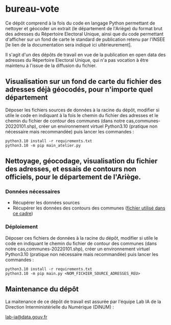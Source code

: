 # bureau-vote

Ce dépôt comprend à la fois du code en langage Python permettant de nettoyer et géocoder un extrait (le département de l'Ariège) du format brut des adresses du Répertoire Electoral Unique, ainsi que du code permettant d'afficher sur un fond de carte le standard de publication retenu par l'INSEE [le lien de la documentation sera indiqué ici ultérieurement].

Il s'agit d'un des dépôts de travail en vue de la publication en open data des adresses du Répertoire Electoral Unique, qui n'a pas vocation à être maintenu à l'issue de la diffusion du fichier.

## Visualisation sur un fond de carte du fichier des adresses déjà géocodés, pour n'importe quel département

Déposer les fichiers sources de données à la racine du dépôt, modifier si utile le code en indiquant à la fois le chemin du fichier des adresses et le chemin du fichier de contour des communes (dans notre cas,communes-20220101.shp), créer un environnement virtuel Python3.10 (pratique non nécessaire mais recommandée) puis lancer les commandes :

```
python3.10 install -r requirements.txt
python3.10 -m pip main_atelier.py
```

## Nettoyage, géocodage, visualisation du fichier des adresses, et essais de contours non officiels, pour le département de l'Ariège.

### Données nécessaires

- Récupérer les données sources
- Récupérer les données des contours des communes ([fichier utilisé dans ce cadre](https://www.data.gouv.fr/fr/datasets/decoupage-administratif-communal-francais-issu-d-openstreetmap/))

### Déploiement

Déposer ces fichiers de données à la racine du dépôt, modifier si utile le code en indiquant le chemin du fichier de contour des communes (dans notre cas,communes-20220101.shp), créer un environnement virtuel Python3.10 (pratique non nécessaire mais recommandée) puis lancer les commandes :

```
python3.10 install -r requirements.txt
python3.10 -m pip main.py <NOM_FICHIER_SOURCE_ADRESSES_REU>
```


## Maintenance du dépôt

La maitenance de ce dépôt de travail est assurée par l'équipe Lab IA de la Direction Interministérielle du Numérique (DINUM) :

lab-ia@data.gouv.fr
